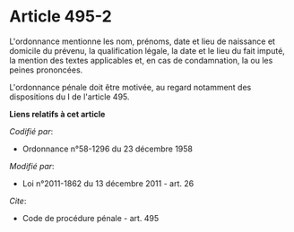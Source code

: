 # Article 495-2

L'ordonnance mentionne les nom, prénoms, date et lieu de naissance et domicile du prévenu, la qualification légale, la date
et le lieu du fait imputé, la mention des textes applicables et, en cas de condamnation, la ou les peines prononcées.

L'ordonnance pénale doit être motivée, au regard notamment des dispositions du I de l'article 495.

**Liens relatifs à cet article**

_Codifié par_:

  - Ordonnance n°58-1296 du 23 décembre 1958

_Modifié par_:

  - Loi n°2011-1862 du 13 décembre 2011 - art. 26

_Cite_:

  - Code de procédure pénale - art. 495
